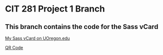 # CIT 281 Project 1 Branch
## This branch contains the code for the Sass vCard

[My Sass vCard on UOregon.edu](http://pages.uoregon.edu/nailyn/281/p1/sass-proj/)

[QR Code](images/qrcode.jpg)